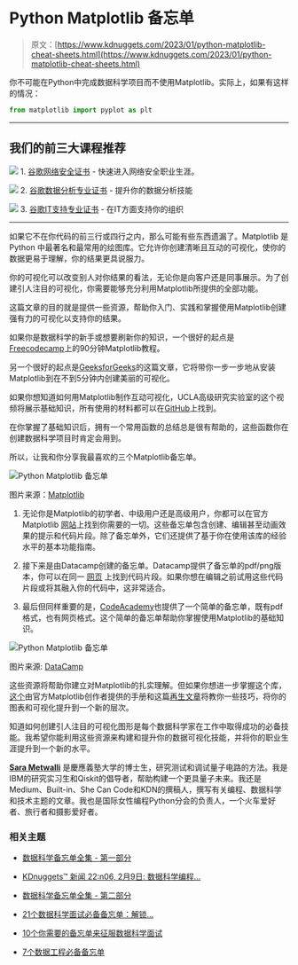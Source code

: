# Python Matplotlib 备忘单

> 原文：[https://www.kdnuggets.com/2023/01/python-matplotlib-cheat-sheets.html](https://www.kdnuggets.com/2023/01/python-matplotlib-cheat-sheets.html)

你不可能在Python中完成数据科学项目而不使用Matplotlib。实际上，如果有这样的情况：

```py
from matplotlib import pyplot as plt
```

* * *

## 我们的前三大课程推荐

![](../Images/0244c01ba9267c002ef39d4907e0b8fb.png) 1\. [谷歌网络安全证书](https://www.kdnuggets.com/google-cybersecurity) - 快速进入网络安全职业生涯。

![](../Images/e225c49c3c91745821c8c0368bf04711.png) 2\. [谷歌数据分析专业证书](https://www.kdnuggets.com/google-data-analytics) - 提升你的数据分析技能

![](../Images/0244c01ba9267c002ef39d4907e0b8fb.png) 3\. [谷歌IT支持专业证书](https://www.kdnuggets.com/google-itsupport) - 在IT方面支持你的组织

* * *

如果它不在你代码的前三行或四行之内，那么可能有些东西遗漏了。Matplotlib 是 Python 中最著名和最常用的绘图库。它允许你创建清晰且互动的可视化，使你的数据更易于理解，你的结果更具说服力。

你的可视化可以改变别人对你结果的看法，无论你是向客户还是同事展示。为了创建引人注目的可视化，你需要能够充分利用Matplotlib所提供的全部功能。

这篇文章的目的就是提供一些资源，帮助你入门、实践和掌握使用Matplotlib创建强有力的可视化以支持你的结果。

如果你是数据科学的新手或想要刷新你的知识，一个很好的起点是[Freecodecamp](https://www.freecodecamp.org/news/matplotlib-course-learn-python-data-visualization/)上的90分钟Matplotlib教程。

另一个很好的起点是[GeeksforGeeks](https://www.geeksforgeeks.org/data-visualization-using-matplotlib/)的这篇文章，它将带你一步一步地从安装Matplotlib到在不到5分钟内创建美丽的可视化。

如果你想知道如何用Matplotlib制作互动可视化，UCLA高级研究实验室的这个视频将展示基础知识，所有使用的材料都可以在[GitHub](https://github.com/benjum/idre-spring21-python-data-viz-2)上找到。

在你掌握了基础知识后，拥有一个常用函数的总结总是很有帮助的，这些函数你在创建数据科学项目时肯定会用到。

所以，让我和你分享我最喜欢的三个Matplotlib备忘单。

![Python Matplotlib 备忘单](../Images/17c79296b0ea3a909c5e77598cce3166.png)

图片来源：[Matplotlib](https://matplotlib.org/cheatsheets/)

1.  无论你是Matplotlib的初学者、中级用户还是高级用户，你都可以在官方Matplotlib [网站](https://matplotlib.org/cheatsheets/)上找到你需要的一切。这些备忘单包含创建、编辑甚至动画效果的提示和代码片段。除了备忘单外，它们还提供了基于你在使用该库的经验水平的基本功能指南。

1.  接下来是由Datacamp创建的备忘单。Datacamp提供了备忘单的pdf/png版本，你可以在同一 [网页](https://www.datacamp.com/cheat-sheet/matplotlib-cheat-sheet-plotting-in-python) 上找到代码片段。如果你想在编辑之前试用这些代码片段或将其融入你的代码中，这非常适合。

1.  最后但同样重要的是，[CodeAcademy](https://www.codecademy.com/learn/data-visualization/modules/dspath-matplotlib/cheatsheet)也提供了一个简单的备忘单，既有pdf格式，也有网页格式。这个简单的备忘单帮助你掌握使用Matplotlib的基础知识。

![Python Matplotlib 备忘单](../Images/f5fef7b37547d4b5a0032f46b6cb5cde.png)

图片来源: [DataCamp](https://www.datacamp.com/cheat-sheet/matplotlib-cheat-sheet-plotting-in-python)

这些资源将帮助你建立对Matplotlib的扎实理解。但如果你想进一步掌握这个库，[这个](https://matplotlib.org/cheatsheets/handout-tips.pdf)由官方Matplotlib创作者提供的手册和这篇[再生文章](https://regenerativetoday.com/some-tricks-to-make-matplotlib-visualization-even-better/)将教你一些技巧，将你的图表和可视化提升到一个新的层次。

知道如何创建引人注目的可视化图形是每个数据科学家在工作中取得成功的必备技能。我希望你能利用这些资源来构建和提升你的数据可视化技能，并将你的职业生涯提升到一个新的水平。

**[Sara Metwalli](https://www.linkedin.com/in/sara-a-metwalli/)** 是慶應義塾大学的博士生，研究测试和调试量子电路的方法。我是IBM的研究实习生和Qiskit的倡导者，帮助构建一个更具量子未来。我还是Medium、Built-in、She Can Code和KDN的撰稿人，撰写有关编程、数据科学和技术主题的文章。我也是国际女性编程Python分会的负责人，一个火车爱好者、旅行者和摄影爱好者。

### 相关主题

+   [数据科学备忘单全集 - 第一部分](https://www.kdnuggets.com/2022/02/complete-collection-data-science-cheat-sheets-part-1.html)

+   [KDnuggets™ 新闻 22:n06, 2月9日: 数据科学编程…](https://www.kdnuggets.com/2022/n06.html)

+   [数据科学备忘单全集 - 第二部分](https://www.kdnuggets.com/2022/02/complete-collection-data-science-cheat-sheets-part-2.html)

+   [21个数据科学面试必备备忘单：解锁…](https://www.kdnuggets.com/2022/06/21-cheat-sheets-data-science-interviews.html)

+   [10个你需要的备忘单来征服数据科学面试](https://www.kdnuggets.com/2022/10/10-cheat-sheets-need-ace-data-science-interview.html)

+   [7个数据工程必备备忘单](https://www.kdnuggets.com/2022/12/7-essential-cheat-sheets-data-engineering.html)
